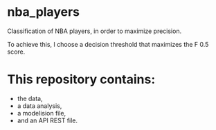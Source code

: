 # nba_players
Classification of NBA players, in order to maximize precision. 

To achieve this, I choose a decision threshold that maximizes the F 0.5 score.

# This repository contains:
- the data,
- a data analysis,
- a modelision file,
- and an API REST file.
